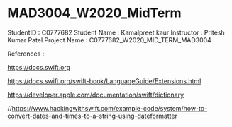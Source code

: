 # MAD3004_W2020_MidTerm

StudentID : C0777682 
Student Name : Kamalpreet kaur
Instructor : Pritesh Kumar Patel
Project Name : C0777682_W2020_MID_TERM_MAD3004

References :

https://docs.swift.org

https://docs.swift.org/swift-book/LanguageGuide/Extensions.html

https://developer.apple.com/documentation/swift/dictionary

//https://www.hackingwithswift.com/example-code/system/how-to-convert-dates-and-times-to-a-string-using-dateformatter
